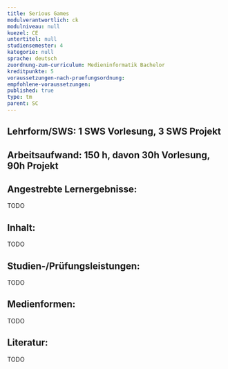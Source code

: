 ```yaml
---
title: Serious Games
modulverantwortlich: ck
modulniveau: null
kuezel: CE
untertitel: null
studiensemester: 4
kategorie: null
sprache: deutsch
zuordnung-zum-curriculum: Medieninformatik Bachelor
kreditpunkte: 5
voraussetzungen-nach-pruefungsordnung:
empfohlene-voraussetzungen: 
published: true
type: tm
parent: SC
---
```


## Lehrform/SWS: 1 SWS Vorlesung, 3 SWS Projekt


## Arbeitsaufwand: 150 h, davon 30h Vorlesung, 90h Projekt 


## Angestrebte Lernergebnisse:
TODO


## Inhalt:
TODO
 
## Studien-/Prüfungsleistungen:
TODO

## Medienformen:
TODO



## Literatur:
TODO



